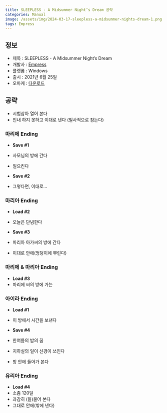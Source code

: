 ```yaml
---
title: SLEEPLESS - A Midsummer Night’s Dream 공략
categories: Manual
image: /assets/img/2024-03-17-sleepless-a-midsummer-nights-dream-1.png
tags: Empress
---
```


## 정보

* 제목 : SLEEPLESS - A Midsummer Night’s Dream
* 개발사 : [Empress](tags/empress)
* 플랫폼 : Windows
* 출시 : 2021년 6월 25일
* 오마케 : [다운로드](/assets/omake/sleepless-a-midsummer-nights-dream.zip)

## 공략

  * 시험삼아 열어 본다
  * 인내 하지 못하고 이대로 낸다 (필사적으로 참는다)

### 마리에 Ending

  * **Save #1**  
  * 사모님의 방에 간다
  * 일으킨다

  * **Save #2**
  * 그렇다면, 이대로...

### 마리아 Ending

  * **Load #2**
  * 오늘은 단념한다

  * **Save #3**
  * 마리아 아가씨의 방에 간다
  * 이대로 안에(엉덩이에 뿌린다)

### 마리에 & 마리아 Ending

  * **Load #3**
  * 마리에 씨의 방에 가는

### 아이라 Ending

  * **Load #1**
  * 이 방에서 시간을 보낸다

  * **Save #4**
  * 한여름의 밤의 꿈
  * 지하실의 일이 신경이 쓰인다
  * 방 안에 들어가 본다

### 유리아 Ending

  * **Load #4**
  * 소좀 120일
  * 과감히 (들)물어 본다
  * 그대로 안에(밖에 낸다)
